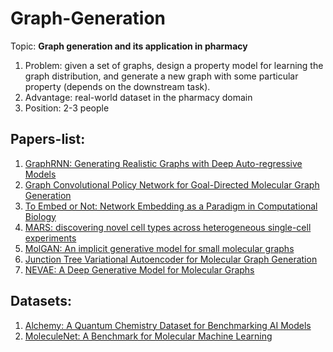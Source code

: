 # Graph-Generation

Topic: **Graph generation and its application in pharmacy**

1. Problem: given a set of graphs, design a property model for learning the graph distribution, and generate a new graph with some particular property (depends on the downstream task).
2. Advantage: real-world dataset in the pharmacy domain 
3. Position: 2-3 people

## Papers-list:

1. [GraphRNN: Generating Realistic Graphs with Deep Auto-regressive Models](https://cs.stanford.edu/people/jure/pubs/graphrnn-icml18.pdf)
2. [Graph Convolutional Policy Network for Goal-Directed Molecular Graph Generation](https://cs.stanford.edu/people/jure/pubs/gcpn-neurips18.pdf)
3. [To Embed or Not: Network Embedding as a Paradigm in Computational Biology](https://cs.stanford.edu/people/jure/pubs/embedding-fgene19.pdf)
4. [MARS: discovering novel cell types across heterogeneous single-cell experiments](https://cs.stanford.edu/people/jure/pubs/mars-naturemethods20.pdf)
5. [MolGAN: An implicit generative model for small molecular graphs](https://arxiv.org/pdf/1805.11973.pdf)
6. [Junction Tree Variational Autoencoder for Molecular Graph Generation](https://arxiv.org/pdf/1802.04364.pdf)
7. [NEVAE: A Deep Generative Model for Molecular Graphs](https://www.jmlr.org/papers/volume21/19-671/19-671.pdf)

## Datasets:

1. [Alchemy: A Quantum Chemistry Dataset for Benchmarking AI Models](https://arxiv.org/pdf/1906.09427.pdf)
2. [MoleculeNet: A Benchmark for Molecular Machine Learning](https://pubs.rsc.org/--/content/articlehtml/2018/sc/c7sc02664a)

